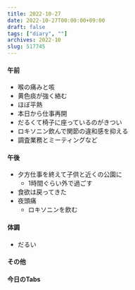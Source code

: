 ```yaml
---
title: 2022-10-27
date: 2022-10-27T00:00:00+09:00
draft: false
tags: ["diary", ""]
archives: 2022-10
slug: 517745
---
```

#### 午前
- 喉の痛みと咳
- 黄色痰が強く絡む
- ほぼ平熱
- 本日から仕事再開
- だるくて椅子に座っているのがきつい
- ロキソニン飲んで関節の違和感を抑える
- 調査業務とミーティングなど
#### 午後
- 夕方仕事を終えて子供と近くの公園に
  - 1時間ぐらい外で過ごす
- 食欲は戻ってきた
- 夜頭痛
  - ロキソニンを飲む
#### 体調
- だるい
#### その他
#### 今日のTabs